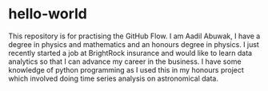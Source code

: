 # hello-world
This repository is for practising the GitHub Flow.
I am Aadil Abuwak, I have a degree in physics and mathematics and an honours degree in physics. I just recently started a job at BrightRock insurance and would like to learn data analytics so that I can advance my career in the business. I have some knowledge of python programming as I used this in my honours project which involved doing time series analysis on astronomical data.
